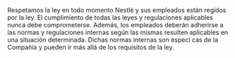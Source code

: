 Respetamos la ley en todo momento
Nestlé y sus empleados están regidos por la ley. 
El cumplimiento de todas las leyes y regulaciones 
aplicables nunca debe comprometerse.
 Además, los empleados deberán adherirse a 
las normas y regulaciones internas según las mismas
 resulten aplicables en una situación determinada.
 Dichas normas internas son especí cas de la Compañía y pueden ir más allá de los requisitos de la ley.
